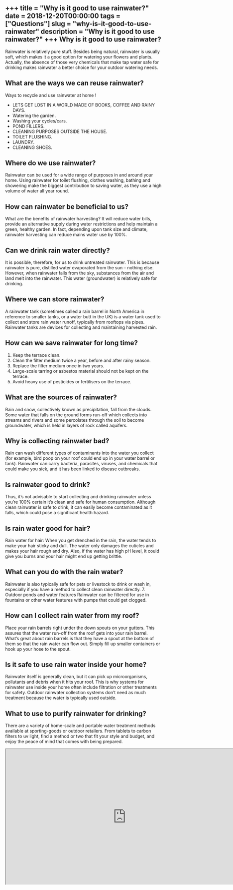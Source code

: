 +++
title = "Why is it good to use rainwater?"
date = 2018-12-20T00:00:00
tags = ["Questions"]
slug = "why-is-it-good-to-use-rainwater"
description = "Why is it good to use rainwater?"
+++
Why is it good to use rainwater?
--------------------------------

Rainwater is relatively pure stuff. Besides being natural, rainwater is usually soft, which makes it a good option for watering your flowers and plants. Actually, the absence of those very chemicals that make tap water safe for drinking makes rainwater a better choice for your outdoor watering needs.

What are the ways we can reuse rainwater?
-----------------------------------------

Ways to recycle and use rainwater at home !

- LETS GET LOST IN A WORLD MADE OF BOOKS, COFFEE AND RAINY DAYS.
- Watering the garden.
- Washing your cycles/cars.
- POND FILLERS.
- CLEANING PURPOSES OUTSIDE THE HOUSE.
- TOILET FLUSHING.
- LAUNDRY.
- CLEANING SHOES.

Where do we use rainwater?
--------------------------

Rainwater can be used for a wide range of purposes in and around your home. Using rainwater for toilet flushing, clothes washing, bathing and showering make the biggest contribution to saving water, as they use a high volume of water all year round.

How can rainwater be beneficial to us?
--------------------------------------

What are the benefits of rainwater harvesting? It will reduce water bills, provide an alternative supply during water restrictions and help maintain a green, healthy garden. In fact, depending upon tank size and climate, rainwater harvesting can reduce mains water use by 100%.

Can we drink rain water directly?
---------------------------------

It is possible, therefore, for us to drink untreated rainwater. This is because rainwater is pure, distilled water evaporated from the sun – nothing else. However, when rainwater falls from the sky, substances from the air and land melt into the rainwater. This water (groundwater) is relatively safe for drinking.

Where we can store rainwater?
-----------------------------

A rainwater tank (sometimes called a rain barrel in North America in reference to smaller tanks, or a water butt in the UK) is a water tank used to collect and store rain water runoff, typically from rooftops via pipes. Rainwater tanks are devices for collecting and maintaining harvested rain.

How can we save rainwater for long time?
----------------------------------------

1. Keep the terrace clean.
2. Clean the filter medium twice a year, before and after rainy season.
3. Replace the filter medium once in two years.
4. Large-scale tarring or asbestos material should not be kept on the terrace.
5. Avoid heavy use of pesticides or fertilisers on the terrace.

What are the sources of rainwater?
----------------------------------

Rain and snow, collectively known as precipitation, fall from the clouds. Some water that falls on the ground forms run-off which collects into streams and rivers and some percolates through the soil to become groundwater, which is held in layers of rock called aquifers.

Why is collecting rainwater bad?
--------------------------------

Rain can wash different types of contaminants into the water you collect (for example, bird poop on your roof could end up in your water barrel or tank). Rainwater can carry bacteria, parasites, viruses, and chemicals that could make you sick, and it has been linked to disease outbreaks.

Is rainwater good to drink?
---------------------------

Thus, it’s not advisable to start collecting and drinking rainwater unless you’re 100% certain it’s clean and safe for human consumption. Although clean rainwater is safe to drink, it can easily become contaminated as it falls, which could pose a significant health hazard.

Is rain water good for hair?
----------------------------

Rain water for hair: When you get drenched in the rain, the water tends to make your hair sticky and dull. The water only damages the cuticles and makes your hair rough and dry. Also, if the water has high pH level, it could give you burns and your hair might end up getting brittle.

What can you do with the rain water?
------------------------------------

Rainwater is also typically safe for pets or livestock to drink or wash in, especially if you have a method to collect clean rainwater directly. 7. Outdoor ponds and water features Rainwater can be filtered for use in fountains or other water features with pumps that could get clogged.

How can I collect rain water from my roof?
------------------------------------------

Place your rain barrels right under the down spouts on your gutters. This assures that the water run-off from the roof gets into your rain barrel. What’s great about rain barrels is that they have a spout at the bottom of them so that the rain water can flow out. Simply fill up smaller containers or hook up your hose to the spout.

Is it safe to use rain water inside your home?
----------------------------------------------

Rainwater itself is generally clean, but it can pick up microorganisms, pollutants and debris when it hits your roof. This is why systems for rainwater use inside your home often include filtration or other treatments for safety. Outdoor rainwater collection systems don’t need as much treatment because the water is typically used outside.

What to use to purify rainwater for drinking?
---------------------------------------------

There are a variety of home-scale and portable water treatment methods available at sporting-goods or outdoor retailers. From tablets to carbon filters to uv light, find a method or two that fit your style and budget, and enjoy the peace of mind that comes with being prepared.

<iframe allow="accelerometer; autoplay; clipboard-write; encrypted-media; gyroscope; picture-in-picture" allowfullscreen="" class="__youtube_prefs__  epyt-is-override  no-lazyload" data-no-lazy="1" data-origheight="433" data-origwidth="770" data-skipgform_ajax_framebjll="" height="433" id="_ytid_94718" loading="lazy" src="https://www.youtube.com/embed/fsZIXQFsteY?enablejsapi=1&autoplay=0&cc_load_policy=0&cc_lang_pref=&iv_load_policy=1&loop=0&modestbranding=0&rel=1&fs=1&playsinline=0&autohide=2&theme=dark&color=red&controls=1&" title="YouTube player" width="770"></iframe>